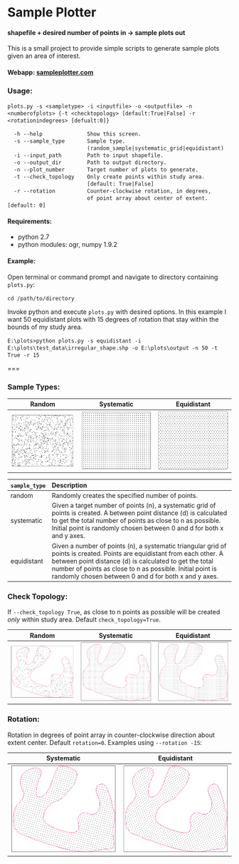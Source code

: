 # Sample Plotter
#### shapefile + desired number of points in → sample plots out

This is a small project to provide simple scripts to generate sample plots given an area of interest.

#### Webapp: [sampleplotter.com](http://www.sampleplotter.com)

### Usage:

~~~
plots.py -s <sampletype> -i <inputfile> -o <outputfile> -n <numberofplots> {-t <checktopology> [default:True|False] -r <rotationindegrees> [defualt:0]}
~~~

~~~
  -h --help              Show this screen.
  -s --sample_type       Sample type.
  	                     (random_sample|systematic_grid|equidistant)
  -i --input_path        Path to input shapefile.
  -o --output_dir        Path to output directory.
  -n --plot_number       Target number of plots to generate.
  -t --check_topology    Only create points within study area.
  	                     [default: True|False]
  -r --rotation          Counter-clockwise rotation, in degrees,
  	                     of point array about center of extent. [default: 0]
~~~

#### Requirements:
- python 2.7
- python modules: ogr, numpy 1.9.2


#### Example:

Open terminal or command prompt and navigate to directory containing ```plots.py```:

~~~
cd /path/to/directory
~~~

Invoke python and execute ```plots.py``` with desired options. In this example I want 50 equidistant plots with 15 degrees of rotation that stay within the bounds of my study area.

~~~
E:\plots>python plots.py -s equidistant -i E:\plots\test_data\irregular_shape.shp -o E:\plots\output -n 50 -t True -r 15
~~~

===

### Sample Types:

| **Random** | **Systematic** | **Equidistant**  |
|---|---|---|
| ![](https://github.com/HaydenElza/plots/blob/master/examples/random_1000.png?raw=true) |  ![](https://github.com/HaydenElza/plots/blob/master/examples/systematic_1000.png?raw=true) | ![](https://github.com/HaydenElza/plots/blob/master/examples/equidistant_1000.png?raw=true)  |

| `sample_type` | Description |
---|:--
random | Randomly creates the specified number of points.
systematic | Given a target number of points (n), a systematic grid of points is created. A between point distance (d) is calculated to get the total number of points as close to n as possible. Initial point is randomly chosen between 0 and d for both x and y axes.
equidistant | Given a number of points (n), a systematic triangular grid of points is created. Points are equidistant from each other. A between point distance (d) is calculated to get the total number of points as close to n as possible. Initial point is randomly chosen between 0 and d for both x and y axes.

### Check Topology:

If `--check_topology True`, as close to n points as possible will be created *only* within study area. Default `check_topology=True`.

| Random | Systematic | Equidistant |
|---|---|---|
![](https://github.com/HaydenElza/plots/blob/master/examples/random_1000_checktopology.png?raw=true) | ![](https://github.com/HaydenElza/plots/blob/master/examples/systematic_1000_checktopology.png?raw=true) | ![](https://github.com/HaydenElza/plots/blob/master/examples/equidistant_1000_checktopology.png?raw=true)

### Rotation:

Rotation in degrees of point array in counter-clockwise direction about extent center. Default `rotation=0`. Examples using `--rotation -15`:

| Systematic | Equidistant |
|---|---|
![](https://github.com/HaydenElza/plots/blob/master/examples/systematic_1000_checktopology_-15rotation.png?raw=true) | ![](https://github.com/HaydenElza/plots/blob/master/examples/equidistant_1000_checktopology_-15rotation.png?raw=true)
